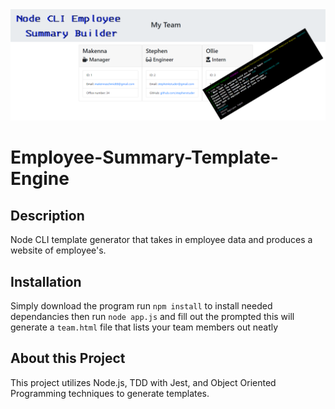 <img src="./assets/screenshot.png" alt="html image" width="1000"/>

# Employee-Summary-Template-Engine

## Description
Node CLI template generator that takes in employee data and produces a website of employee's.

## Installation
Simply download the program
run ```npm install``` to install needed dependancies
then run ```node app.js``` and fill out the prompted
this will generate a ```team.html``` file that lists your team members out neatly 

## About this Project
This project utilizes Node.js, TDD with Jest, and Object Oriented Programming techniques to generate templates. 

